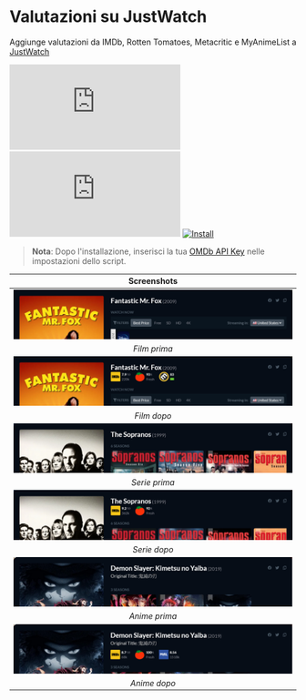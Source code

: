 # Valutazioni su JustWatch

Aggiunge valutazioni da IMDb, Rotten Tomatoes, Metacritic e MyAnimeList a [JustWatch][justwatch-link]

[![Version][version-badge]][link] [![Size][size-badge]][link] [![Install][install-badge]][download-link]

>**Nota**: Dopo l'installazione, inserisci la tua [OMDb API Key][omdb-api] nelle impostazioni dello script.

|           Screenshots           |
| :-----------------------------: |
| [![Before][screenshot-1]][link] |
|          _Film prima_           |
| [![After][screenshot-2]][link]  |
|           _Film dopo_           |
| [![Before][screenshot-3]][link] |
|          _Serie prima_          |
| [![After][screenshot-4]][link]  |
|          _Serie dopo_           |
| [![Before][screenshot-5]][link] |
|          _Anime prima_          |
| [![After][screenshot-6]][link]  |
|          _Anime dopo_           |

[link]: #valutazioni-su-justwatch
[justwatch-link]: https://www.justwatch.com/
[omdb-api]: https://www.omdbapi.com/apikey.aspx

[version-badge]: https://flat.badgen.net/runkit/iFelix18/version/iFelix18/Userscripts/master/userscripts/meta/ratings-on-justwatch.meta.js
[size-badge]: https://flat.badgen.net/badgesize/normal/iFelix18/Userscripts/master/userscripts/ratings-on-justwatch.user.js
[install-badge]: https://flat.badgen.net/badge/install%20directly%20from/GitHub/blue "Clicca qui!"

[download-link]: https://cdn.jsdelivr.net/gh/iFelix18/Userscripts@master/userscripts/ratings-on-justwatch.user.js "Clicca qui!"

[screenshot-1]: https://github.com/iFelix18/Userscripts/blob/master/userscripts/docs/screenshots/ratings-on-justwatch_movie-before.png?raw=true "Prima"
[screenshot-2]: https://github.com/iFelix18/Userscripts/blob/master/userscripts/docs/screenshots/ratings-on-justwatch_movie-after.png?raw=true "Dopo"
[screenshot-3]: https://github.com/iFelix18/Userscripts/blob/master/userscripts/docs/screenshots/ratings-on-justwatch_show-before.png?raw=true "Prima"
[screenshot-4]: https://github.com/iFelix18/Userscripts/blob/master/userscripts/docs/screenshots/ratings-on-justwatch_show-after.png?raw=true "Dopo"
[screenshot-5]: https://github.com/iFelix18/Userscripts/blob/master/userscripts/docs/screenshots/ratings-on-justwatch_anime-before.png?raw=true "Prima"
[screenshot-6]: https://github.com/iFelix18/Userscripts/blob/master/userscripts/docs/screenshots/ratings-on-justwatch_anime-after.png?raw=true "Dopo"
